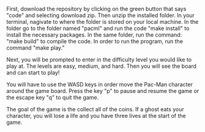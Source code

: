 First, download the repository by clicking on the green button that says "code" and selecting download zip. Then unzip the installed folder. In your terminal, nagivate to where the folder is stored on your local machine. In the folder go to the folder named "pacml" and run the code "make install" to install the necessary packages. In the same folder, run the command: "make build" to compile the code. In order to run the program, run the command "make play."

Next, you will be prompted to enter in the difficulty level you would like to play at. The levels are easy, medium, and hard. Then you will see the board and can start to play!

You will have to use the WASD keys in order move the Pac-Man character around the game board.
Press the key "p" to pause and resume the game or the escape key "q" to quit the game.

The goal of the game is the collect all of the coins. If a ghost eats your character, you will lose a life and you have three lives at the start of the game.
